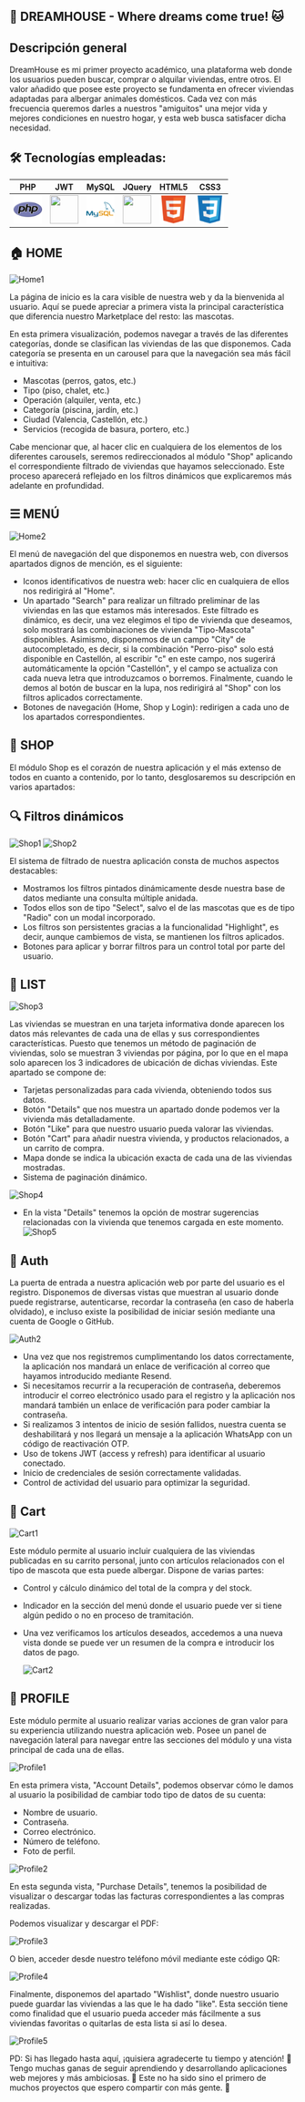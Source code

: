 ## 🐶 DREAMHOUSE - Where dreams come true! 🐱

## Descripción general

DreamHouse es mi primer proyecto académico, una plataforma web donde los usuarios pueden buscar, comprar o alquilar viviendas, entre otros. El valor añadido que posee este proyecto se fundamenta en ofrecer viviendas adaptadas para albergar animales domésticos. Cada vez con más frecuencia queremos darles a nuestros "amiguitos" una mejor vida y mejores condiciones en nuestro hogar, y esta web busca satisfacer dicha necesidad.

## 🛠️ Tecnologías empleadas:

| PHP  | JWT  | MySQL| JQuery | HTML5 | CSS3 |
| ---- | ---- | ---- | ---- | ---- | ---- |
| <img src="https://raw.githubusercontent.com/devicons/devicon/master/icons/php/php-original.svg" width="50" height="50"> | <img src="https://jwt.io/img/pic_logo.svg" width="50" height="50"> | <img src="https://raw.githubusercontent.com/devicons/devicon/master/icons/mysql/mysql-original-wordmark.svg" width="50" height="50"> | <img src="https://play-lh.googleusercontent.com/qqAm-pu8n8RXPww5P8F-mr7K_1YMDRc1Osvk91uEg-TgMcfUvZlxjyZJzrkfWeIN4GM=w480-h960" width="50" height="50"> | <img src="https://raw.githubusercontent.com/devicons/devicon/master/icons/html5/html5-original.svg" width="50" height="50"> | <img src="https://raw.githubusercontent.com/devicons/devicon/master/icons/css3/css3-original.svg" width="50" height="50"> |

## 🏠 HOME

![Home1](https://github.com/AlvaroGarCam/DreamHouse_V5_Framework/assets/157162001/8ecf1076-bb01-4297-9ca3-4c6fb11152ef)

La página de inicio es la cara visible de nuestra web y da la bienvenida al usuario. Aquí se puede apreciar a primera vista la principal característica que diferencia
nuestro Marketplace del resto: las mascotas.

En esta primera visualización, podemos navegar a través de las diferentes categorías, donde se clasifican las viviendas de las que disponemos.
Cada categoría se presenta en un carousel para que la navegación sea más fácil e intuitiva:

 - Mascotas (perros, gatos, etc.)
 - Tipo (piso, chalet, etc.)
 - Operación (alquiler, venta, etc.)
 - Categoría (piscina, jardín, etc.)
 - Ciudad (Valencia, Castellón, etc.)
 - Servicios (recogida de basura, portero, etc.)

Cabe mencionar que, al hacer clic en cualquiera de los elementos de los diferentes carousels, seremos redireccionados al módulo "Shop" aplicando
el correspondiente filtrado de viviendas que hayamos seleccionado. Este proceso aparecerá reflejado en los filtros dinámicos que explicaremos más adelante en profundidad.

## ☰ MENÚ

![Home2](https://github.com/AlvaroGarCam/DreamHouse_V5_Framework/assets/157162001/7977695a-d69b-45ac-8b55-2dc6bc5ceeac)

El menú de navegación del que disponemos en nuestra web, con diversos apartados dignos de mención, es el siguiente:

  - Iconos identificativos de nuestra web: hacer clic en cualquiera de ellos nos redirigirá al "Home".
  - Un apartado "Search" para realizar un filtrado preliminar de las viviendas en las que estamos más interesados. Este filtrado es dinámico, es decir, una vez elegimos el tipo de vivienda que deseamos, solo mostrará las combinaciones de vivienda "Tipo-Mascota" disponibles. Asimismo, disponemos de un campo "City" de autocompletado, es decir, si la combinación "Perro-piso" solo está disponible en Castellón, al escribir "c" en este campo, nos sugerirá automáticamente la opción "Castellón", y el campo se actualiza con cada nueva letra que introduzcamos o borremos. Finalmente, cuando le demos al botón de buscar en la lupa, nos redirigirá al "Shop" con los filtros aplicados correctamente.
  - Botones de navegación (Home, Shop y Login): redirigen a cada uno de los apartados correspondientes.

## 🏪 SHOP

El módulo Shop es el corazón de nuestra aplicación y el más extenso de todos en cuanto a contenido, por lo tanto, desglosaremos su descripción en varios apartados:

## 🔍 Filtros dinámicos

![Shop1](https://github.com/AlvaroGarCam/DreamHouse_V5_Framework/assets/157162001/c103d6a8-6f22-49dc-bb15-c75dddf6fc90)
![Shop2](https://github.com/AlvaroGarCam/DreamHouse_V5_Framework/assets/157162001/130f475c-eb8d-445f-b835-d129486dab0e)

El sistema de filtrado de nuestra aplicación consta de muchos aspectos destacables:

  - Mostramos los filtros pintados dinámicamente desde nuestra base de datos mediante una consulta múltiple anidada.
  - Todos ellos son de tipo "Select", salvo el de las mascotas que es de tipo "Radio" con un modal incorporado.
  - Los filtros son persistentes gracias a la funcionalidad "Highlight", es decir, aunque cambiemos de vista, se mantienen los filtros aplicados.
  - Botones para aplicar y borrar filtros para un control total por parte del usuario.

## 📝 LIST

![Shop3](https://github.com/AlvaroGarCam/DreamHouse_V5_Framework/assets/157162001/965e1534-8436-4bd5-b275-5a6ee5efdc85)

Las viviendas se muestran en una tarjeta informativa donde aparecen los datos más relevantes de cada una de ellas y sus correspondientes características. Puesto que tenemos un método de paginación de viviendas, solo se muestran 3 viviendas por página, por lo que en el mapa solo aparecen los 3 indicadores de ubicación de dichas viviendas. Este apartado se compone de:

  - Tarjetas personalizadas para cada vivienda, obteniendo todos sus datos.
  - Botón "Details" que nos muestra un apartado donde podemos ver la vivienda más detalladamente.
  - Botón "Like" para que nuestro usuario pueda valorar las viviendas.
  - Botón "Cart" para añadir nuestra vivienda, y productos relacionados, a un carrito de compra.
  - Mapa donde se indica la ubicación exacta de cada una de las viviendas mostradas.
  - Sistema de paginación dinámico.

![Shop4](https://github.com/AlvaroGarCam/DreamHouse_V5_Framework/assets/157162001/cf438e01-d66c-41da-b5ef-71e67359376f)

  - En la vista "Details" tenemos la opción de mostrar sugerencias relacionadas con la vivienda que tenemos cargada en este momento.
![Shop5](https://github.com/AlvaroGarCam/DreamHouse_V5_Framework/assets/157162001/d23576c0-adad-4146-8176-2b9b2df89b1e)

## 👤 Auth

La puerta de entrada a nuestra aplicación web por parte del usuario es el registro. Disponemos de diversas vistas que muestran al usuario donde puede registrarse, autenticarse, recordar la contraseña (en caso de haberla olvidado), e incluso existe la posibilidad de iniciar sesión mediante una cuenta de Google o GitHub.

![Auth2](https://github.com/AlvaroGarCam/DreamHouse_V5_Framework/assets/157162001/ccdccf46-45e3-4e3a-8339-b9e187870307)

  - Una vez que nos registremos cumplimentando los datos correctamente, la aplicación nos mandará un enlace de verificación al correo que hayamos introducido mediante Resend.
  - Si necesitamos recurrir a la recuperación de contraseña, deberemos introducir el correo electrónico usado para el registro y la aplicación nos mandará también un enlace de verificación para poder cambiar la contraseña.
  - Si realizamos 3 intentos de inicio de sesión fallidos, nuestra cuenta se deshabilitará y nos llegará un mensaje a la aplicación WhatsApp con un código de reactivación OTP.
  - Uso de tokens JWT (access y refresh) para identificar al usuario conectado.
  - Inicio de credenciales de sesión correctamente validadas.
  - Control de actividad del usuario para optimizar la seguridad.
    
## 🛒 Cart

![Cart1](https://github.com/AlvaroGarCam/DreamHouse_V5_Framework/assets/157162001/7aefdede-b6f3-4964-8019-52658da59d7e)

Este módulo permite al usuario incluir cualquiera de las viviendas publicadas en su carrito personal, junto con artículos relacionados con el tipo de mascota que esta puede albergar. Dispone de varias partes:

  - Control y cálculo dinámico del total de la compra y del stock.
  - Indicador en la sección del menú donde el usuario puede ver si tiene algún pedido o no en proceso de tramitación.
  - Una vez verificamos los artículos deseados, accedemos a una nueva vista donde se puede ver un resumen de la compra e introducir los datos de pago.

    ![Cart2](https://github.com/AlvaroGarCam/DreamHouse_V5_Framework/assets/157162001/4ef5e397-bcbc-4e09-aee5-da1f46f72a44)


## 📇 PROFILE

Este módulo permite al usuario realizar varias acciones de gran valor para su experiencia utilizando nuestra aplicación web.
Posee un panel de navegación lateral para navegar entre las secciones del módulo y una vista principal de cada una de ellas.

![Profile1](https://github.com/AlvaroGarCam/DreamHouse_V5_Framework/assets/157162001/974d66b7-dd11-4282-8734-8e8b2820c929)

En esta primera vista, "Account Details", podemos observar cómo le damos al usuario la posibilidad de cambiar todo tipo de datos de su cuenta:

  - Nombre de usuario.
  - Contraseña.
  - Correo electrónico.
  - Número de teléfono.
  - Foto de perfil.

![Profile2](https://github.com/AlvaroGarCam/DreamHouse_V5_Framework/assets/157162001/54a6e307-90a6-423a-8023-f4ac2cd475f4)

En esta segunda vista, "Purchase Details", tenemos la posibilidad de visualizar o descargar todas las facturas correspondientes a las compras realizadas.

Podemos visualizar y descargar el PDF:

![Profile3](https://github.com/AlvaroGarCam/DreamHouse_V5_Framework/assets/157162001/8433afe4-f5e0-4e14-81a6-2bac072f1bae)

O bien, acceder desde nuestro teléfono móvil mediante este código QR:

![Profile4](https://github.com/AlvaroGarCam/DreamHouse_V5_Framework/assets/157162001/c13f00c4-f889-4690-9302-b8396e48d630)

Finalmente, disponemos del apartado "Wishlist", donde nuestro usuario puede guardar las viviendas a las que le ha dado "like". Esta sección tiene como finalidad que el usuario pueda acceder más fácilmente a sus viviendas favoritas o quitarlas de esta lista si así lo desea.

![Profile5](https://github.com/AlvaroGarCam/DreamHouse_V5_Framework/assets/157162001/48c9f78a-798a-4b9d-9981-76a986cbb81b)


PD: Si has llegado hasta aquí, ¡quisiera agradecerte tu tiempo y atención! 🙏 
Tengo muchas ganas de seguir aprendiendo y desarrollando aplicaciones web mejores y más ambiciosas. 💪
Este no ha sido sino el primero de muchos proyectos que espero compartir con más gente. 🤗


